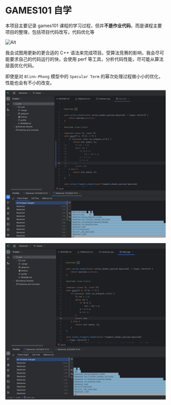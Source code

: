 # GAMES101 自学

本项目主要记录 games101 课程的学习过程，但并**不是作业代码**，而是课程主要项目的整理，包括项目代码改写，代码优化等

![Alt](cow/code/build/output.png)

我会试图用更新的更合适的 C++ 语法来完成项目。受算法竞赛的影响，我会尽可能要求自己的代码运行的快，会使用 perf 等工具，分析代码性能，尽可能从算法层面优化代码。 

即使是对 `Blinn-Phong` 模型中的 `Specular Term` 的幂次处理过程做小小的优化，性能也会有不小的改变。

![Alt](images/pow.png)

![Alt](images/qpow.png)




